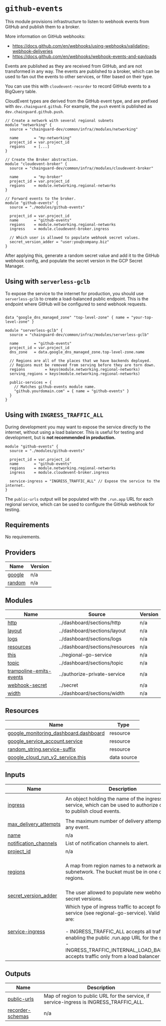 # `github-events`

This module provisions infrastructure to listen to webhook events from GitHub and
publish them to a broker.

More information on GitHub webhooks:
- https://docs.github.com/en/webhooks/using-webhooks/validating-webhook-deliveries
- https://docs.github.com/en/webhooks/webhook-events-and-payloads

Events are published as they are received from GitHub, and are not transformed in
any way. The events are published to a broker, which can be used to fan out the
events to other services, or filter based on their type.

You can use this with `cloudevent-recorder` to record GitHub events to a BigQuery table.

CloudEvent types are derived from the GitHub event type, and are prefixed with
`dev.chainguard.github`. For example, the `push` event is published as
`dev.chainguard.github.push`.

```hcl
// Create a network with several regional subnets
module "networking" {
  source = "chainguard-dev/common/infra//modules/networking"

  name       = "my-networking"
  project_id = var.project_id
  regions    = [...]
}

// Create the Broker abstraction.
module "cloudevent-broker" {
  source = "chainguard-dev/common/infra//modules/cloudevent-broker"

  name       = "my-broker"
  project_id = var.project_id
  regions    = module.networking.regional-networks
}

// Forward events to the broker.
module "github-events" {
  source = "./modules/github-events"

  project_id = var.project_id
  name       = "github-events"
  regions    = module.networking.regional-networks
  ingress    = module.cloudevent-broker.ingress

  // Which user is allowed to populate webhook secret values.
  secret_version_adder = "user:you@company.biz"
}
```

After applying this, generate a random secret value and add it to the GitHub
webhook config, and populate the secret version in the GCP Secret Manager.

## Using with `serverless-gclb`

To expose the service to the internet for production, you should use `serverless-gclb` to create a load-balanced public endpoint. This is the endpoint where GitHub will be configured to send webhook requests.

```hcl

data "google_dns_managed_zone" "top-level-zone" { name = "your-top-level-zone" }

module "serverless-gclb" {
  source = "chainguard-dev/common/infra//modules/serverless-gclb"

  name       = "github-events"
  project_id = var.project_id
  dns_zone   = data.google_dns_managed_zone.top-level-zone.name

  // Regions are all of the places that we have backends deployed.
  // Regions must be removed from serving before they are torn down.
  regions         = keys(module.networking.regional-networks)
  serving_regions = keys(module.networking.regional-networks)

  public-services = {
    // Matches github-events module name.
    "github.yourdomain.com" = { name = "github-events" }
  }
}
```

## Using with `INGRESS_TRAFFIC_ALL`

During development you may want to expose the service directly to the internet, without using a load balancer. This is useful for testing and development, but is **not recommended in production.**

```hcl
module "github-events" {
  source = "./modules/github-events"

  project_id = var.project_id
  name       = "github-events"
  regions    = module.networking.regional-networks
  ingress    = module.cloudevent-broker.ingress

  service-ingress = "INGRESS_TRAFFIC_ALL" // Expose the service to the internet.
}
```

The `public-urls` output will be populated with the `.run.app` URL for each regional service, which can be used to configure the GitHub webhook for testing.


<!-- BEGIN_TF_DOCS -->
## Requirements

No requirements.

## Providers

| Name | Version |
|------|---------|
| <a name="provider_google"></a> [google](#provider\_google) | n/a |
| <a name="provider_random"></a> [random](#provider\_random) | n/a |

## Modules

| Name | Source | Version |
|------|--------|---------|
| <a name="module_http"></a> [http](#module\_http) | ../dashboard/sections/http | n/a |
| <a name="module_layout"></a> [layout](#module\_layout) | ../dashboard/sections/layout | n/a |
| <a name="module_logs"></a> [logs](#module\_logs) | ../dashboard/sections/logs | n/a |
| <a name="module_resources"></a> [resources](#module\_resources) | ../dashboard/sections/resources | n/a |
| <a name="module_this"></a> [this](#module\_this) | ../regional-go-service | n/a |
| <a name="module_topic"></a> [topic](#module\_topic) | ../dashboard/sections/topic | n/a |
| <a name="module_trampoline-emits-events"></a> [trampoline-emits-events](#module\_trampoline-emits-events) | ../authorize-private-service | n/a |
| <a name="module_webhook-secret"></a> [webhook-secret](#module\_webhook-secret) | ../secret | n/a |
| <a name="module_width"></a> [width](#module\_width) | ../dashboard/sections/width | n/a |

## Resources

| Name | Type |
|------|------|
| [google_monitoring_dashboard.dashboard](https://registry.terraform.io/providers/hashicorp/google/latest/docs/resources/monitoring_dashboard) | resource |
| [google_service_account.service](https://registry.terraform.io/providers/hashicorp/google/latest/docs/resources/service_account) | resource |
| [random_string.service-suffix](https://registry.terraform.io/providers/hashicorp/random/latest/docs/resources/string) | resource |
| [google_cloud_run_v2_service.this](https://registry.terraform.io/providers/hashicorp/google/latest/docs/data-sources/cloud_run_v2_service) | data source |

## Inputs

| Name | Description | Type | Default | Required |
|------|-------------|------|---------|:--------:|
| <a name="input_ingress"></a> [ingress](#input\_ingress) | An object holding the name of the ingress service, which can be used to authorize callers to publish cloud events. | <pre>object({<br>    name = string<br>  })</pre> | n/a | yes |
| <a name="input_max_delivery_attempts"></a> [max\_delivery\_attempts](#input\_max\_delivery\_attempts) | The maximum number of delivery attempts for any event. | `number` | `5` | no |
| <a name="input_name"></a> [name](#input\_name) | n/a | `string` | n/a | yes |
| <a name="input_notification_channels"></a> [notification\_channels](#input\_notification\_channels) | List of notification channels to alert. | `list(string)` | n/a | yes |
| <a name="input_project_id"></a> [project\_id](#input\_project\_id) | n/a | `string` | n/a | yes |
| <a name="input_regions"></a> [regions](#input\_regions) | A map from region names to a network and subnetwork. The bucket must be in one of these regions. | <pre>map(object({<br>    network = string<br>    subnet  = string<br>  }))</pre> | n/a | yes |
| <a name="input_secret_version_adder"></a> [secret\_version\_adder](#input\_secret\_version\_adder) | The user allowed to populate new webhook secret versions. | `string` | n/a | yes |
| <a name="input_service-ingress"></a> [service-ingress](#input\_service-ingress) | Which type of ingress traffic to accept for the service (see regional-go-service). Valid values are:<br><br>- INGRESS\_TRAFFIC\_ALL accepts all traffic, enabling the public .run.app URL for the service<br>- INGRESS\_TRAFFIC\_INTERNAL\_LOAD\_BALANCER accepts traffic only from a load balancer | `string` | `"INGRESS_TRAFFIC_INTERNAL_LOAD_BALANCER"` | no |

## Outputs

| Name | Description |
|------|-------------|
| <a name="output_public-urls"></a> [public-urls](#output\_public-urls) | Map of region to public URL for the service, if service-ingress is INGRESS\_TRAFFIC\_ALL. |
| <a name="output_recorder-schemas"></a> [recorder-schemas](#output\_recorder-schemas) | n/a |
<!-- END_TF_DOCS -->
